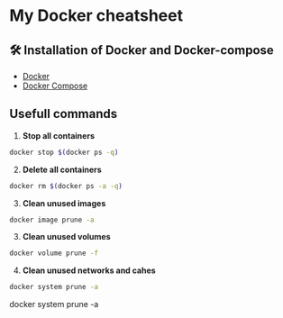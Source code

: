 # My Docker cheatsheet

## 🛠️ Installation of Docker and Docker-compose
- [Docker](https://www.docker.com/get-started)
- [Docker Compose](https://docs.docker.com/compose/install/)

## Usefull commands
1. **Stop all containers**
  ```bash
docker stop $(docker ps -q)
  ```
2. **Delete all containers**
  ```bash
docker rm $(docker ps -a -q)
  ```
3. **Clean unused images**
  ```bash
docker image prune -a
  ```
3. **Clean unused volumes**
  ```bash
docker volume prune -f
  ```
4. **Clean unused networks and cahes**
  ```bash
docker system prune -a
  ```

docker system prune -a

